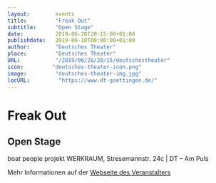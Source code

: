 ```yaml
---
layout:        events
title:         "Freak Out"
subtitle:      "Open Stage"
date:          2019-06-28T20:15:00+01:00
publishdate:   2019-06-18T00:00:00+01:00
author:        "Deutsches Theater"
place:         "Deutsches Theater"
URL:           "/2019/06/28/20/15/deutschestheater"
icon:         "deutsches-theater-icon.png"
image:         "deutsches-theater-img.jpg"
locURL:         "https://www.dt-goettingen.de/"
---
```


Freak Out
===========

Open Stage
-----------

 boat people projekt WERKRAUM, Stresemannstr. 24c | DT – Am Puls

Mehr Informationen auf der [Webseite des Veranstalters](https://www.dt-goettingen.de/stueck/freak-out/)
